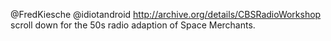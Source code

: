 @FredKiesche @idiotandroid http://archive.org/details/CBSRadioWorkshop scroll down for the 50s radio adaption of Space Merchants.